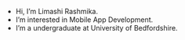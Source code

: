 -  Hi, I’m Limashi Rashmika.
- I’m interested in Mobile App Development.
- I’m a undergraduate at University of Bedfordshire.

<!---
Limashi1999/Limashi1999 is a ✨ special ✨ repository because its `README.md` (this file) appears on your GitHub profile.
You can click the Preview link to take a look at your changes.
--->
